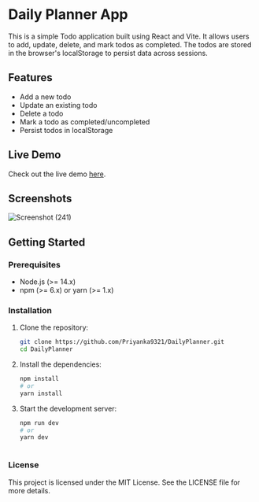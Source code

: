 # Daily Planner App

This is a simple Todo application built using React and Vite. It allows users to add, update, delete, and mark todos as completed. The todos are stored in the browser's localStorage to persist data across sessions.

## Features

- Add a new todo
- Update an existing todo
- Delete a todo
- Mark a todo as completed/uncompleted
- Persist todos in localStorage

## Live Demo

Check out the live demo [here](https://todohero.netlify.app).

## Screenshots

![Screenshot (241)](https://github.com/Priyanka9321/currency-convertor/assets/91218634/0e97e215-d084-4253-bd75-d83c664101a5)

## Getting Started

### Prerequisites

- Node.js (>= 14.x)
- npm (>= 6.x) or yarn (>= 1.x)

### Installation

1. Clone the repository:

   ```bash
   git clone https://github.com/Priyanka9321/DailyPlanner.git
   cd DailyPlanner

2. Install the dependencies:
   
    ```bash
   npm install
   # or
   yarn install

3. Start the development server:
   ```bash
   npm run dev
   # or
   yarn dev
  
### License
This project is licensed under the MIT License. See the LICENSE file for more details.


